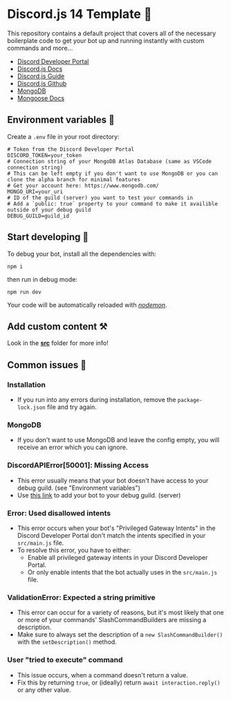 # Discord.js 14 Template 🚀

This repository contains a default project that covers all of the necessary boilerplate code to get your bot up and running instantly with custom commands and more...

- [Discord Developer Portal](https://discord.com/developers/docs)
- [Discord.js Docs](https://old.discordjs.dev/#/docs/discord.js/14.11.0/general/welcome)
- [Discord.js Guide](https://discordjs.guide/)
- [Discord.js Github](https://github.com/discordjs)
- [MongoDB](https://www.mongodb.com/)
- [Mongoose Docs](https://mongoosejs.com/docs/guide.html)

## Environment variables 🔗
Create a `.env` file in your root directory:
```env
# Token from the Discord Developer Portal
DISCORD_TOKEN=your_token
# Connection string of your MongoDB Atlas Database (same as VSCode connection string)
# This can be left empty if you don't want to use MongoDB or you can clone the alpha branch for minimal features
# Get your account here: https://www.mongodb.com/
MONGO_URI=your_uri
# ID of the guild (server) you want to test your commands in
# Add a `public: true` property to your command to make it availible outside of your debug guild
DEBUG_GUILD=guild_id
```

## Start developing 🏁
To debug your bot, install all the dependencies with:
```
npm i
```
then run in debug mode:
```
npm run dev
```
Your code will be automatically reloaded with [*nodemon*](https://www.npmjs.com/package/nodemon).

## Add custom content ⚒️
Look in the **[src](https://github.com/kubgus/discord-js-14-template/tree/master/src/README.md)** folder for more info!

## Common issues 🌋
### Installation
- If you run into any errors during installation, remove the `package-lock.json` file and try again.
### MongoDB
- If you don't want to use MongoDB and leave the config empty, you will receive an error which you can ignore.
### DiscordAPIError[50001]: Missing Access
- This error usually means that your bot doesn't have access to your debug guild. (see "Environment variables")
- Use [this link](https://discord.com/developers/applications/oauth2/url-generator) to add your bot to your debug guild. (server)
### Error: Used disallowed intents
- This error occurs when your bot's "Privileged Gateway Intents" in the Discord Developer Portal don't match the intents specified in your `src/main.js` file.
- To resolve this error, you have to either:
  - Enable all privileged gateway intents in your Discord Developer Portal.
  - Or only enable intents that the bot actually uses in the `src/main.js` file.
### ValidationError: Expected a string primitive
- This error can occur for a variety of reasons, but it's most likely that one or more of your commands' SlashCommandBuilders are missing a description.
- Make sure to always set the description of a `new SlashCommandBuilder()` with the `setDescription()` method.
### User "tried to execute" command
- This issue occurs, when a command doesn't return a value.
- Fix this by returning `true`, or (ideally) return `await interaction.reply()` or any other value.
